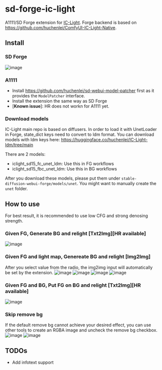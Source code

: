 # sd-forge-ic-light
A1111/SD Forge extension for [IC-Light](https://github.com/lllyasviel/IC-Light). Forge backend is based on https://github.com/huchenlei/ComfyUI-IC-Light-Native.

## Install
### SD Forge
![image](https://github.com/huchenlei/sd-forge-ic-light/assets/20929282/608fbe20-1430-4efa-93bc-166f629eaaa5)
### A1111
- Install https://github.com/huchenlei/sd-webui-model-patcher first as it provides the `ModelPatcher` interface.
- Install the extension the same way as SD Forge
- [**Known issue**]: HR does not workn for A1111 yet.

### Download models
IC-Light main repo is based on diffusers. In order to load it with UnetLoader in Forge, state_dict keys need to convert to ldm format. You can download models with ldm keys here: https://huggingface.co/huchenlei/IC-Light-ldm/tree/main

There are 2 models:
- iclight_sd15_fc_unet_ldm: Use this in FG workflows
- iclight_sd15_fbc_unet_ldm: Use this in BG workflows

After you download these models, please put them under `stable-diffusion-webui-forge/models/unet`. You might want to manually create the `unet` folder.

## How to use
For best result, it is recommended to use low CFG and strong denosing strength.

### Given FG, Generate BG and relight [Txt2Img][HR available]
![image](https://github.com/huchenlei/sd-forge-ic-light/assets/20929282/00fbae46-b5cf-4415-89ac-5b23b1a8f463)

### Given FG and light map, Genereate BG and relight [Img2Img]
After you select value from the radio, the img2img input will automatically be set by the extension. 
![image](https://github.com/huchenlei/sd-forge-ic-light/assets/20929282/1b9e9c87-e8ef-4505-ab04-ade37336a8a3)
![image](https://github.com/huchenlei/sd-forge-ic-light/assets/20929282/618ba4d4-5df7-4084-bdf1-44927f77a581)
![image](https://github.com/huchenlei/sd-forge-ic-light/assets/20929282/899bf635-1aac-40e5-bf4f-ca801e7922d5)
![image](https://github.com/huchenlei/sd-forge-ic-light/assets/20929282/4b768af2-c9ac-4fc2-9762-a2df45ec3371)

### Given FG and BG, Put FG on BG and relight [Txt2Img][HR available]
![image](https://github.com/huchenlei/sd-forge-ic-light/assets/20929282/c5e57d36-8191-412c-8eb3-3ba1bc109571)

### Skip remove bg
If the default remove bg cannot achieve your desired effect, you can use other tools to create an RGBA image
and uncheck the remove bg checkbox.
![image](https://github.com/huchenlei/sd-forge-ic-light/assets/20929282/fc6c583e-9de5-4555-ac36-48ca3f47fce7)
![image](https://github.com/huchenlei/sd-forge-ic-light/assets/20929282/dbf24894-2cfe-4d61-9529-9d2620380f0d)

## TODOs

- Add infotext support
